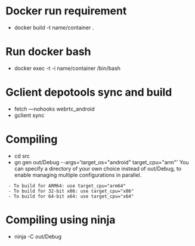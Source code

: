 # Docker run requirement
- docker build -t name/container .

# Run docker bash
-  docker exec -t -i name/container /bin/bash

# Gclient depotools sync and build
- fetch —nohooks webrtc_android
- gclient sync

# Compiling
- cd src
- gn gen out/Debug --args='target_os="android" target_cpu="arm"'
You can specify a directory of your own choice instead of out/Debug, to enable managing multiple configurations in parallel.
```
 - To build for ARM64: use target_cpu="arm64"
 - To build for 32-bit x86: use target_cpu="x86"
 - To build for 64-bit x64: use target_cpu="x64"
```

# Compiling using ninja 
- ninja -C out/Debug
